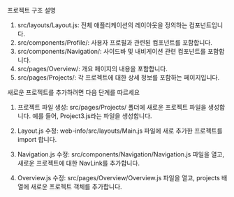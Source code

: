프로젝트 구조 설명
1. src/layouts/Layout.js: 전체 애플리케이션의 레이아웃을 정의하는 컴포넌트입니다.
2. src/components/Profile/: 사용자 프로필과 관련된 컴포넌트를 포함합니다.
3. src/components/Navigation/: 사이드바 및 내비게이션 관련 컴포넌트를 포함합니다.
4. src/pages/Overview/: 개요 페이지의 내용을 포함합니다.
5. src/pages/Projects/: 각 프로젝트에 대한 상세 정보를 포함하는 페이지입니다.

새로운 프로젝트를 추가하려면 다음 단계를 따르세요
1. 프로젝트 파일 생성: src/pages/Projects/ 폴더에 새로운 프로젝트 파일을 생성합니다. 예를 들어, Project3.js라는 파일을 생성합니다.

2. Layout.js 수정: web-info/src/layouts/Main.js 파일에 새로 추가한 프로젝트를 import 합니다.

3. Navigation.js 수정: src/components/Navigation/Navigation.js 파일을 열고, 새로운 프로젝트에 대한 NavLink를 추가합니다. 

4. Overview.js 수정: src/pages/Overview/Overview.js 파일을 열고, projects 배열에 새로운 프로젝트 객체를 추가합니다.